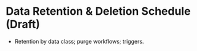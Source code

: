 # Data Retention & Deletion Schedule (Draft)

- Retention by data class; purge workflows; triggers.
